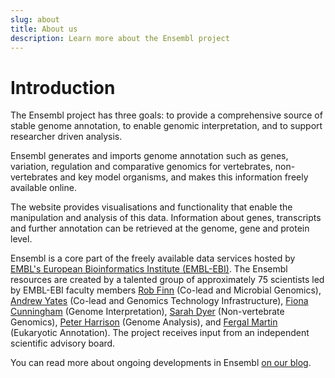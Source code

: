 ```yaml
---
slug: about
title: About us
description: Learn more about the Ensembl project
---
```


# Introduction

The Ensembl project has three goals: to provide a comprehensive source of stable genome annotation, to enable genomic interpretation, and to support researcher driven analysis.

Ensembl generates and imports genome annotation such as genes, variation, regulation and comparative genomics for vertebrates, non-vertebrates and key model organisms, and makes this information freely available online.

The website provides visualisations and functionality that enable the manipulation and analysis of this data. Information about genes, transcripts and further annotation can be retrieved at the genome, gene and protein level.

Ensembl is a core part of the freely available data services hosted by [EMBL's European Bioinformatics Institute (EMBL-EBI)](https://www.ebi.ac.uk). The Ensembl resources are created by a talented group of approximately 75 scientists led by EMBL-EBI faculty members [Rob Finn](https://www.ebi.ac.uk/people/person/rob-finn/) (Co-lead and Microbial Genomics), [Andrew Yates](https://www.ebi.ac.uk/about/people/person/andy-yates) (Co-lead and Genomics Technology Infrastructure), [Fiona Cunningham](https://www.ebi.ac.uk/about/people/person/fiona-cunningham) (Genome Interpretation), [Sarah Dyer](https://www.ebi.ac.uk/about/people/person/sarah-dyer) (Non-vertebrate Genomics), [Peter Harrison](https://www.ebi.ac.uk/about/people/person/peter-harrison) (Genome Analysis), and [Fergal Martin](https://www.ebi.ac.uk/about/people/person/fergal-martin) (Eukaryotic Annotation). The project receives input from an independent scientific advisory board.

You can read more about ongoing developments in Ensembl [on our blog](http://www.ensembl.info/).

